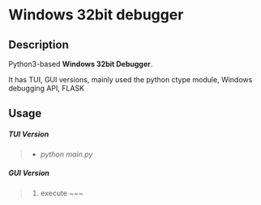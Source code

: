 # Windows 32bit debugger #
## Description ##
Python3-based **Windows 32bit Debugger**.

It has TUI, GUI versions, mainly used the python ctype module, Windows debugging API, FLASK

## Usage ##
##### TUI Version #####
>- _python main.py_

##### GUI Version #####
> 1. execute ~~~





